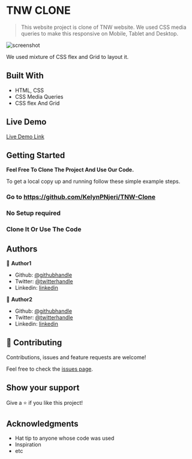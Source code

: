 # TNW CLONE

> This website project is clone of TNW website. We used CSS media queries to
> make this responsive on Mobile, Tablet and Desktop.

![screenshot](./app_screenshot.png)

We used mixture of CSS flex and Grid to layout it.

## Built With

- HTML, CSS
- CSS Media Queries
- CSS flex And Grid

## Live Demo

[Live Demo Link](https://rawcdn.githack.com/KelynPNjeri/TNW-Clone/d2983a6bd16156197434065ab6879615e7f3c351/index.html)

## Getting Started

**Feel Free To Clone The Project And Use Our Code.**

To get a local copy up and running follow these simple example steps.

### Go to https://github.com/KelynPNjeri/TNW-Clone

### No Setup required

### Clone It Or Use The Code

## Authors

👤 **Author1**

- Github: [@githubhandle](https://github.com/KelynPNjeri)
- Twitter: [@twitterhandle](https://twitter.com/KelynNjeri)
- Linkedin: [linkedin](https://www.linkedin.com/in/kelyn-paul)

👤 **Author2**

- Github: [@githubhandle](https://github.com/SajjadAhmad14)
- Twitter: [@twitterhandle](https://twitter.com/KelynNjeri)
- Linkedin: [linkedin](https://www.linkedin.com/in/kelyn-paul)

## 🤝 Contributing

Contributions, issues and feature requests are welcome!

Feel free to check the [issues page](issues/).

## Show your support

Give a ⭐️ if you like this project!

## Acknowledgments

- Hat tip to anyone whose code was used
- Inspiration
- etc
